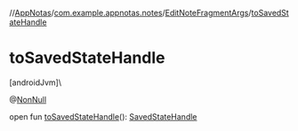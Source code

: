//[AppNotas](../../../index.md)/[com.example.appnotas.notes](../index.md)/[EditNoteFragmentArgs](index.md)/[toSavedStateHandle](to-saved-state-handle.md)

# toSavedStateHandle

[androidJvm]\

@[NonNull](https://developer.android.com/reference/kotlin/androidx/annotation/NonNull.html)

open fun [toSavedStateHandle](to-saved-state-handle.md)(): [SavedStateHandle](https://developer.android.com/reference/kotlin/androidx/lifecycle/SavedStateHandle.html)
